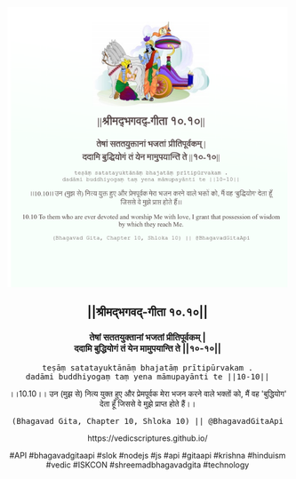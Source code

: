 <img src="../../asset/BG_10_10.png"/>
<center><h2>||श्रीमद्‍भगवद्‍-गीता १०.१०||</h2>
<h3>तेषां सततयुक्तानां भजतां प्रीतिपूर्वकम् |<br/>ददामि बुद्धियोगं तं येन मामुपयान्ति ते ||१०-१०||</h3>
<pre>teṣāṃ satatayuktānāṃ bhajatāṃ prītipūrvakam .<br/>dadāmi buddhiyogaṃ taṃ yena māmupayānti te ||10-10||</pre>
<p>।।10.10।। उन (मुझ से) नित्य युक्त हुए और प्रेमपूर्वक मेरा भजन करने वाले भक्तों को, मैं वह 'बुद्धियोग' देता हूँ जिससे वे मुझे प्राप्त होते हैं।।</p>
<pre>(Bhagavad Gita, Chapter 10, Shloka 10) || @BhagavadGitaApi</pre><p>https://vedicscriptures.github.io/</p><p>#API #bhagavadgitaapi #slok #nodejs #js #api #gitaapi #krishna #hinduism #vedic #ISKCON #shreemadbhagavadgita #technology</p></center>